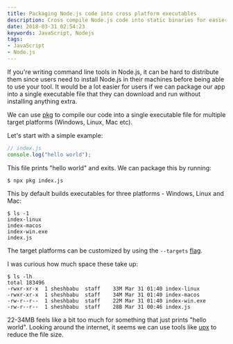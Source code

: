```yaml
---
title: Packaging Node.js code into cross platform executables
description: Cross compile Node.js code into static binaries for easier distribution
date: 2018-03-31 02:54:23
keywords: JavaScript, Nodejs
tags:
- JavaScript
- Node.js
---
```


If you're writing command line tools in Node.js, it can be hard to distribute them since users need to install Node.js in their machines before being able to use your tool. It would be a lot easier for users if we can package our app into a single executable file that they can download and run without installing anything extra.

We can use [pkg](https://github.com/zeit/pkg) to compile our code into a single executable file for multiple target platforms (Windows, Linux, Mac etc). 

Let's start with a simple example:

```js
// index.js
console.log("hello world");
```

This file prints "hello world" and exits. We can package this by running:

```shell
$ npx pkg index.js
```

This by default builds executables for three platforms - Windows, Linux and Mac:

```shell
$ ls -1
index-linux
index-macos
index-win.exe
index.js
```

The target platforms can be customized by using the `--targets` [flag](https://github.com/zeit/pkg#targets).

I was curious how much space these take up:

```shell
$ ls -lh
total 183496
-rwxr-xr-x  1 sheshbabu  staff    33M Mar 31 01:40 index-linux
-rwxr-xr-x  1 sheshbabu  staff    34M Mar 31 01:40 index-macos
-rw-r--r--  1 sheshbabu  staff    22M Mar 31 01:40 index-win.exe
-rw-r--r--  1 sheshbabu  staff    28B Mar 31 00:46 index.js
```

22-34MB feels like a bit too much for something that just prints "hello world". Looking around the internet, it seems we can use tools like [upx](https://upx.github.io/) to reduce the file size.
